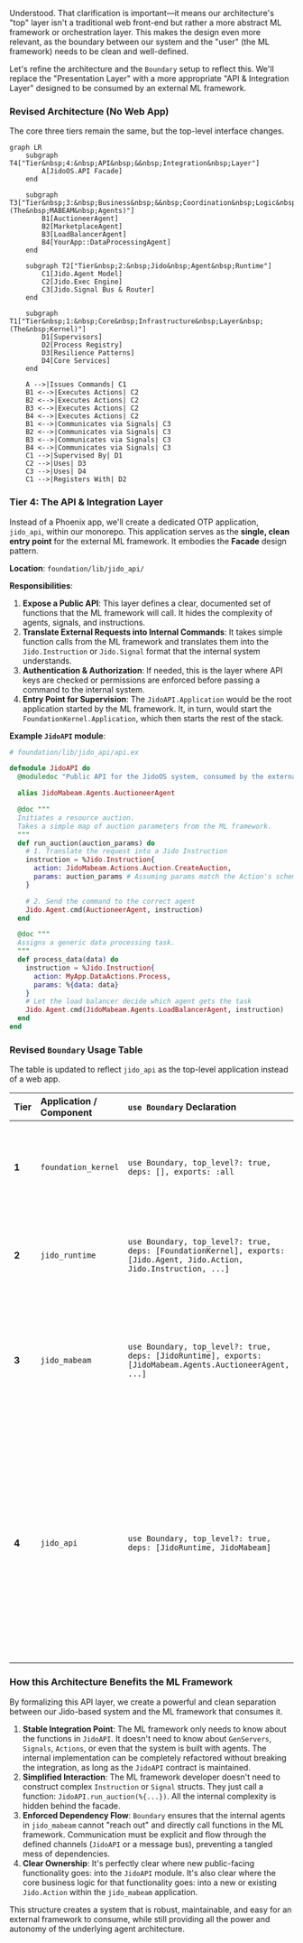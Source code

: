 Understood. That clarification is important—it means our architecture's "top" layer isn't a traditional web front-end but rather a more abstract ML framework or orchestration layer. This makes the design even more relevant, as the boundary between our system and the "user" (the ML framework) needs to be clean and well-defined.

Let's refine the architecture and the `Boundary` setup to reflect this. We'll replace the "Presentation Layer" with a more appropriate "API & Integration Layer" designed to be consumed by an external ML framework.

### Revised Architecture (No Web App)

The core three tiers remain the same, but the top-level interface changes.

```mermaid
graph LR
    subgraph T4["Tier&nbsp;4:&nbsp;API&nbsp;&&nbsp;Integration&nbsp;Layer"]
        A[JidoOS.API Facade]
    end

    subgraph T3["Tier&nbsp;3:&nbsp;Business&nbsp;&&nbsp;Coordination&nbsp;Logic&nbsp;(The&nbsp;MABEAM&nbsp;Agents)"]
        B1[AuctioneerAgent]
        B2[MarketplaceAgent]
        B3[LoadBalancerAgent]
        B4[YourApp::DataProcessingAgent]
    end

    subgraph T2["Tier&nbsp;2:&nbsp;Jido&nbsp;Agent&nbsp;Runtime"]
        C1[Jido.Agent Model]
        C2[Jido.Exec Engine]
        C3[Jido.Signal Bus & Router]
    end

    subgraph T1["Tier&nbsp;1:&nbsp;Core&nbsp;Infrastructure&nbsp;Layer&nbsp;(The&nbsp;Kernel)"]
        D1[Supervisors]
        D2[Process Registry]
        D3[Resilience Patterns]
        D4[Core Services]
    end

    A -->|Issues Commands| C1
    B1 <-->|Executes Actions| C2
    B2 <-->|Executes Actions| C2
    B3 <-->|Executes Actions| C2
    B4 <-->|Executes Actions| C2
    B1 <-->|Communicates via Signals| C3
    B2 <-->|Communicates via Signals| C3
    B3 <-->|Communicates via Signals| C3
    B4 <-->|Communicates via Signals| C3
    C1 -->|Supervised By| D1
    C2 -->|Uses| D3
    C3 -->|Uses| D4
    C1 -->|Registers With| D2
```

### Tier 4: The API & Integration Layer

Instead of a Phoenix app, we'll create a dedicated OTP application, `jido_api`, within our monorepo. This application serves as the **single, clean entry point** for the external ML framework. It embodies the **Facade** design pattern.

**Location**: `foundation/lib/jido_api/`

**Responsibilities**:

1.  **Expose a Public API**: This layer defines a clear, documented set of functions that the ML framework will call. It hides the complexity of agents, signals, and instructions.
2.  **Translate External Requests into Internal Commands**: It takes simple function calls from the ML framework and translates them into the `Jido.Instruction` or `Jido.Signal` format that the internal system understands.
3.  **Authentication & Authorization**: If needed, this is the layer where API keys are checked or permissions are enforced before passing a command to the internal system.
4.  **Entry Point for Supervision**: The `JidoAPI.Application` would be the root application started by the ML framework. It, in turn, would start the `FoundationKernel.Application`, which then starts the rest of the stack.

**Example `JidoAPI` module**:

```elixir
# foundation/lib/jido_api/api.ex

defmodule JidoAPI do
  @moduledoc "Public API for the JidoOS system, consumed by the external ML framework."

  alias JidoMabeam.Agents.AuctioneerAgent

  @doc """
  Initiates a resource auction.
  Takes a simple map of auction parameters from the ML framework.
  """
  def run_auction(auction_params) do
    # 1. Translate the request into a Jido Instruction
    instruction = %Jido.Instruction{
      action: JidoMabeam.Actions.Auction.CreateAuction,
      params: auction_params # Assuming params match the Action's schema
    }

    # 2. Send the command to the correct agent
    Jido.Agent.cmd(AuctioneerAgent, instruction)
  end

  @doc """
  Assigns a generic data processing task.
  """
  def process_data(data) do
    instruction = %Jido.Instruction{
      action: MyApp.DataActions.Process,
      params: %{data: data}
    }
    # Let the load balancer decide which agent gets the task
    Jido.Agent.cmd(JidoMabeam.Agents.LoadBalancerAgent, instruction)
  end
end
```

### Revised `Boundary` Usage Table

The table is updated to reflect `jido_api` as the top-level application instead of a web app.

| Tier | Application / Component | `use Boundary` Declaration | Rationale & Explanation |
|:---|:---|:---|:---|
| **1** | `foundation_kernel` | `use Boundary, top_level?: true, deps: [], exports: :all` | **Unchanged**. The Kernel remains the foundation with no internal dependencies and a fully public API for the layers above it. |
| **2** | `jido_runtime` | `use Boundary, top_level?: true, deps: [FoundationKernel], exports: [Jido.Agent, Jido.Action, Jido.Instruction, ...]` | **Unchanged**. The Runtime depends on the Kernel and exports its public API (the agent programming model). |
| **3** | `jido_mabeam` | `use Boundary, top_level?: true, deps: [JidoRuntime], exports: [JidoMabeam.Agents.AuctioneerAgent, ...]` | **Unchanged**. The Application logic depends on the Runtime to build agents and exports only the agent modules needed by the API layer. Internal skills and actions are not exported. |
| **4** | `jido_api` | `use Boundary, top_level?: true, deps: [JidoRuntime, JidoMabeam]` | **New Top Layer**. This is the API Facade. It depends on `JidoRuntime` to use `Jido.Agent.cmd/2` and `Jido.Instruction`. It depends on `JidoMabeam` to reference the specific agent modules (`AuctioneerAgent`) it needs to send commands to. It exports its own public API modules (`JidoAPI`). |

### How this Architecture Benefits the ML Framework

By formalizing this API layer, we create a powerful and clean separation between our Jido-based system and the ML framework that consumes it.

1.  **Stable Integration Point**: The ML framework only needs to know about the functions in `JidoAPI`. It doesn't need to know about `GenServers`, `Signals`, `Actions`, or even that the system is built with agents. The internal implementation can be completely refactored without breaking the integration, as long as the `JidoAPI` contract is maintained.
2.  **Simplified Interaction**: The ML framework developer doesn't need to construct complex `Instruction` or `Signal` structs. They just call a function: `JidoAPI.run_auction(%{...})`. All the internal complexity is hidden behind the facade.
3.  **Enforced Dependency Flow**: `Boundary` ensures that the internal agents in `jido_mabeam` cannot "reach out" and directly call functions in the ML framework. Communication must be explicit and flow through the defined channels (`JidoAPI` or a message bus), preventing a tangled mess of dependencies.
4.  **Clear Ownership**: It's perfectly clear where new public-facing functionality goes: into the `JidoAPI` module. It's also clear where the core business logic for that functionality goes: into a new or existing `Jido.Action` within the `jido_mabeam` application.

This structure creates a system that is robust, maintainable, and easy for an external framework to consume, while still providing all the power and autonomy of the underlying agent architecture.
